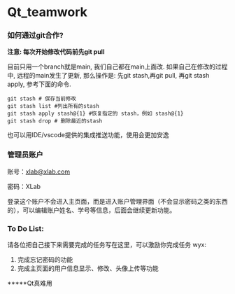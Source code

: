 # Qt_teamwork


### 如何通过git合作?

**注意: 每次开始修改代码前先git pull**

目前只用一个branch就是main, 我们自己都在main上面改. 如果自己在修改的过程中, 远程的main发生了更新, 那么操作是: 先git stash,再git pull, 再git stash apply, 参考下面的命令.
```
git stash # 保存当前修改
git stash list #列出所有的stash
git stash apply stash@{1} #恢复指定的 stash，例如 stash@{1}
git stash drop # 删除最近的stash
```

也可以用IDE/vscode提供的集成推送功能，使用会更加安逸

### 管理员账户
账号：xlab@xlab.com

密码：XLab

登录这个账户不会进入主页面，而是进入账户管理界面（不会显示密码之类的东西的），可以编辑账户姓名、学号等信息，后面会继续更新功能。

### To Do List:
请各位把自己接下来需要完成的任务写在这里，可以激励你完成任务
wyx:
1. 完成忘记密码的功能
2. 完成主页面的用户信息显示、修改、头像上传等功能








*****Qt真难用